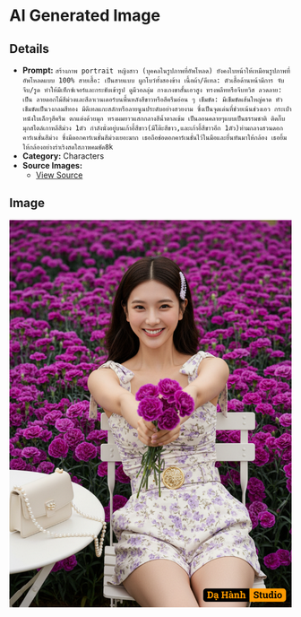 # AI Generated Image

## Details
- **Prompt:** `สร้างภาพ portrait หญิงสาว (บุคคลในรูปภาพที่อัพโหลด) ยังคงใบหน้าให้เหมือนรูปภาพที่อัพโหลดแบบ 100%
สายเสื้อ: เป็นสายแบบ ผูกโบว์ทั้งสองข้าง
เนื้อผ้า/ดีเทล: ตัวเสื้อด้านหน้ามีการ จับจีบ/รูด ทำให้มีเท็กซ์เจอร์และกระชับเข้ารูป ดูมีวอลลุ่ม
กางเกงขาสั้นเอวสูง ทรงพลีทหรือจีบทวิส
ลวดลาย: เป็น ลายดอกไม้สีม่วงและสีลาเวนเดอร์บนพื้นหลังสีขาวหรือสีครีมอ่อน ๆ
เข็มขัด: มีเข็มขัดเส้นใหญ่คาด หัวเข็มขัดเป็นวงกลมสีทอง มีดีเทลแกะสลักหรือลายนูนประดับอย่างสวยงาม ซึ่งเป็นจุดเด่นที่ช่วยเน้นช่วงเอว
กระเป๋าหนังใบเล็กๆสีครีม ตกแต่งด้วยมุก
ทรงผมยาวแสกกลางสีน้ำตาลเข้ม เป็นลอนคลายๆแบบเป็นธรรมชาติ ติดกิ๊บมุกสไตล์เกาหลีสีม่วง 1ตัว กำลังนั่งอยู่บนเก้าอี้สีขาว(มีโต๊ะสีขาว,และเก้าอี้สีขาวอีก 1ตัว)ท่ามกลางสวนดอกคาร์เนชั่นสีม่วง ซึ่งมีดอกคาร์เนชั่นสีม่วงเยอะมาก เธอถือช่อดอกคาร์เนชั่นไว้ในมือและยื่นหันมาให้กล้อง เธอยิ้มให้กล้องอย่างร่าเริงสดใสภาพคมชัด8k`
- **Category:** Characters
- **Source Images:**
  - [View Source](https://raw.githubusercontent.com/lenzcomvth/Somethings/main/Models/Female/Female3.jpg)

## Image
![AI Generated Image](./image-2025-10-20T08-51-04-658Z-dh80a.png)